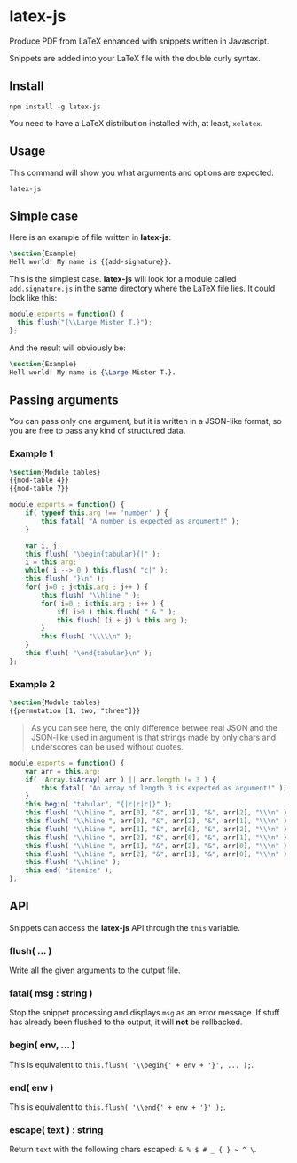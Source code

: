 # latex-js
Produce PDF from LaTeX enhanced with snippets written in Javascript.

Snippets are added into your LaTeX file with the double curly syntax.

## Install
```
npm install -g latex-js
```

You need to have a LaTeX distribution installed with, at least, `xelatex`.

## Usage
This command will show you what arguments and options are expected.
```
latex-js
```

## Simple case
Here is an example of file written in __latex-js__:
```latex
\section{Example}
Hell world! My name is {{add-signature}}.
```

This is the simplest case. __latex-js__ will look for a module called `add.signature.js` in the same directory where the LaTeX file lies. It could look like this:

```javascript
module.exports = function() {
  this.flush("{\\Large Mister T.}");
};
```

And the result will obviously be:

```latex
\section{Example}
Hell world! My name is {\Large Mister T.}.
```

## Passing arguments
You can pass only one argument, but it is written in a JSON-like format, so you are free to pass any kind of structured data.

### Example 1
```latex
\section{Module tables}
{{mod-table 4}}
{{mod-table 7}}
```

```javascript
module.exports = function() {
    if( typeof this.arg !== 'number' ) {
        this.fatal( "A number is expected as argument!" );
    }

    var i, j;
    this.flush( "\begin{tabular}{|" );
    i = this.arg;
    while( i --> 0 ) this.flush( "c|" );
    this.flush( "}\n" );
    for( j=0 ; j<this.arg ; j++ ) {
        this.flush( "\\hline " );
        for( i=0 ; i<this.arg ; i++ ) {
            if( i>0 ) this.flush( " & " );
            this.flush( (i + j) % this.arg );
        }
        this.flush( "\\\\\n" );
    }
    this.flush( "\end{tabular}\n" );
};
```
### Example 2
```latex
\section{Module tables}
{{permutation [1, two, "three"]}}
```
> As you can see here, the only difference betwee real JSON and the JSON-like used in argument is that strings made by only chars and underscores can be used without quotes.

```javascript
module.exports = function() {
    var arr = this.arg;
    if( !Array.isArray( arr ) || arr.length != 3 ) {
        this.fatal( "An array of length 3 is expected as argument!" );
    }
    this.begin( "tabular", "{|c|c|c|}" );
    this.flush( "\\hline ", arr[0], "&", arr[1], "&", arr[2], "\\\n" );
    this.flush( "\\hline ", arr[0], "&", arr[2], "&", arr[1], "\\\n" );
    this.flush( "\\hline ", arr[1], "&", arr[0], "&", arr[2], "\\\n" );
    this.flush( "\\hline ", arr[2], "&", arr[0], "&", arr[1], "\\\n" );
    this.flush( "\\hline ", arr[1], "&", arr[2], "&", arr[0], "\\\n" );
    this.flush( "\\hline ", arr[2], "&", arr[1], "&", arr[0], "\\\n" );
    this.flush( "\\hline" );
    this.end( "itemize" );
};
```

## API
Snippets can access the __latex-js__ API through the `this` variable.

### flush( ... )
Write all the given arguments to the output file.

### fatal( msg : string )
Stop the snippet processing and displays `msg` as an error message.
If stuff has already been flushed to the output, it will __not__ be rollbacked.

### begin( env, ... )
This is equivalent to `this.flush( '\\begin{' + env + '}', ... );`.

### end( env )
This is equivalent to `this.flush( '\\end{' + env + '}' );`.

### escape( text ) : string
Return `text` with the following chars escaped: `& % $ # _ { } ~ ^ \`.
